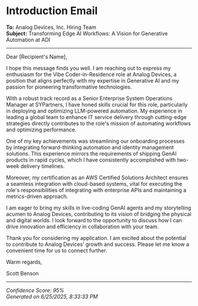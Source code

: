 # Introduction Email

**To:** Analog Devices, Inc. Hiring Team  
**Subject:** Transforming Edge AI Workflows: A Vision for Generative Automation at ADI

---

Dear [Recipient's Name],

I hope this message finds you well. I am reaching out to express my enthusiasm for the Vibe Coder-in-Residence role at Analog Devices, a position that aligns perfectly with my expertise in Generative AI and my passion for pioneering transformative technologies.

With a robust track record as a Senior Enterprise System Operations Manager at SYPartners, I have honed skills crucial for this role, particularly in deploying and optimizing LLM-powered automation. My experience in leading a global team to enhance IT service delivery through cutting-edge strategies directly contributes to the role's mission of automating workflows and optimizing performance.

One of my key achievements was streamlining our onboarding processes by integrating forward-thinking automation and identity management solutions. This experience mirrors the requirements of shipping GenAI products in rapid cycles, which I have consistently accomplished with two-week delivery timelines.

Moreover, my certification as an AWS Certified Solutions Architect ensures a seamless integration with cloud-based systems, vital for executing the role's responsibilities of integrating with enterprise APIs and maintaining a metrics-driven approach.

I am eager to bring my skills in live-coding GenAI agents and my storytelling acumen to Analog Devices, contributing to its vision of bridging the physical and digital worlds. I look forward to the opportunity to discuss how I can drive innovation and efficiency in collaboration with your team.

Thank you for considering my application. I am excited about the potential to contribute to Analog Devices’ growth and success. Please let me know a convenient time for us to connect further.

Warm regards,

Scott Benson

---
*Confidence Score: 95%*  
*Generated on 6/25/2025, 8:33:33 PM*
